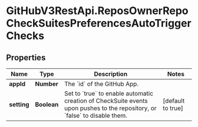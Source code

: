 # GitHubV3RestApi.ReposOwnerRepoCheckSuitesPreferencesAutoTriggerChecks

## Properties

Name | Type | Description | Notes
------------ | ------------- | ------------- | -------------
**appId** | **Number** | The &#x60;id&#x60; of the GitHub App. | 
**setting** | **Boolean** | Set to &#x60;true&#x60; to enable automatic creation of CheckSuite events upon pushes to the repository, or &#x60;false&#x60; to disable them. | [default to true]


